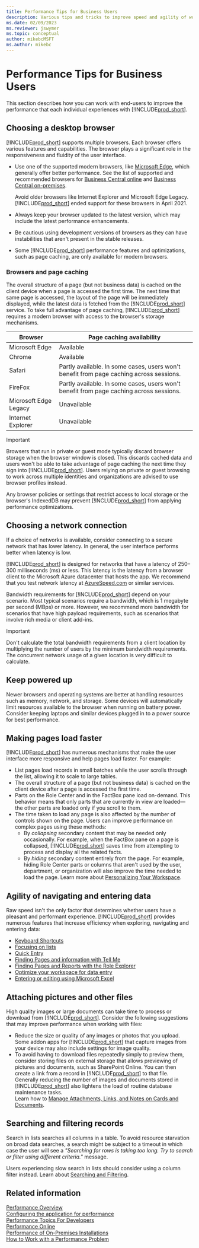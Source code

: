 ```yaml
---
title: Performance Tips for Business Users
description: Various tips and tricks to improve speed and agility of working with Business Central.
ms.date: 02/09/2023
ms.reviewer: jswymer
ms.topic: conceptual
author: mikebcMSFT
ms.author: mikebc
---
```


# Performance Tips for Business Users

This section describes how you can work with end-users to improve the performance that each individual experiences with [!INCLUDE[prod_short](../developer/includes/prod_short.md)].

## Choosing a desktop browser

[!INCLUDE[prod_short](../developer/includes/prod_short.md)] supports multiple browsers. Each browser offers various features and capabilities. The browser plays a significant role in the responsiveness and fluidity of the user interface.

- Use one of the supported modern browsers, like [Microsoft Edge](https://www.microsoft.com/edge/), which generally offer better performance. See the list of supported and recommended browsers for [Business Central online](/dynamics365/business-central/product-requirements) and [Business Central on-premises](../deployment/system-requirements-business-central-v20.md).

  Avoid older browsers like Internet Explorer and Microsoft Edge Legacy. [!INCLUDE[prod_short](../developer/includes/prod_short.md)] ended support for these browsers in April 2021.
- Always keep your browser updated to the latest version, which may include the latest performance enhancements. 
- Be cautious using development versions of browsers as they can have instabilities that aren't present in the stable releases.
- Some [!INCLUDE[prod_short](../developer/includes/prod_short.md)] performance features and optimizations, such as page caching, are only available for modern browsers.

### Browsers and page caching

The overall structure of a page (but not business data) is cached on the client device when a page is accessed the first time. The next time that same page is accessed, the layout of the page will be immediately displayed, while the latest data is fetched from the [!INCLUDE[prod_short](../developer/includes/prod_short.md)] service. To take full advantage of page caching, [!INCLUDE[prod_short](../developer/includes/prod_short.md)] requires a modern browser with access to the browser's storage mechanisms.

|Browser|Page caching availability|
|--------|---------|
|Microsoft Edge|Available|
|Chrome|Available|
|Safari|Partly available. In some cases, users won't benefit from page caching across sessions. |
|FireFox|Partly available. In some cases, users won't benefit from page caching across sessions. |
|Microsoft Edge Legacy|Unavailable|
|Internet Explorer|Unavailable|

> [!IMPORTANT]  
> Browsers that run in private or guest mode typically discard browser storage when the browser window is closed. This discards cached data and users won't be able to take advantage of page caching the next time they sign into [!INCLUDE[prod_short](../developer/includes/prod_short.md)]. Users relying on private or guest browsing to work across multiple identities and organizations are advised to use browser profiles instead.
>
> Any browser policies or settings that restrict access to local storage or the browser's IndexedDB may prevent [!INCLUDE[prod_short](../developer/includes/prod_short.md)] from applying performance optimizations.

## Choosing a network connection

If a choice of networks is available, consider connecting to a secure network that has lower latency. In general, the user interface performs better when latency is low.

[!INCLUDE[prod_short](../developer/includes/prod_short.md)] is designed for networks that have a latency of 250–300 milliseconds (ms) or less. This latency is the latency from a browser client to the Microsoft Azure datacenter that hosts the app. We recommend that you test network latency at [AzureSpeed.com](https://www.AzureSpeed.com) or similar services.

Bandwidth requirements for [!INCLUDE[prod_short](../developer/includes/prod_short.md)] depend on your scenario. Most typical scenarios require a bandwidth, which is 1 megabyte per second (MBps) or more. However, we recommend more bandwidth for scenarios that have high payload requirements, such as scenarios that involve rich media or client add-ins.

> [!IMPORTANT]  
> Don't calculate the total bandwidth requirements from a client location by multiplying the number of users by the minimum bandwidth requirements. The concurrent network usage of a given location is very difficult to calculate.


## Keep powered up

Newer browsers and operating systems are better at handling resources such as memory, network, and storage. Some devices will automatically limit resources available to the browser when running on battery power. Consider keeping laptops and similar devices plugged in to a power source for best performance.


## Making pages load faster
[!INCLUDE[prod_short](../developer/includes/prod_short.md)] has numerous mechanisms that make the user interface more responsive and help pages load faster. For example:
- List pages load records in small batches while the user scrolls through the list, allowing it to scale to large tables.
- The overall structure of a page (but not business data) is cached on the client device after a page is accessed the first time.
- Parts on the Role Center and in the FactBox pane load on-demand. This behavior means that only parts that are currently in view are loaded&mdash; the other parts are loaded only if you scroll to them.
- The time taken to load any page is also affected by the number of controls shown on the page. Users can improve performance on complex pages using these methods: 
  - By *collapsing* secondary content that may be needed only occasionally. For example, when the FactBox pane on a page is collapsed, [!INCLUDE[prod_short](../developer/includes/prod_short.md)] saves time from attempting to process and display all the related facts.
  - By *hiding* secondary content entirely from the page. For example, hiding Role Center parts or columns that aren't used by the user, department, or organization will also improve the time needed to load the page. Learn more about [Personalizing Your Workspace](/dynamics365/business-central/ui-personalization-user).

## Agility of navigating and entering data

Raw speed isn't the only factor that determines whether users have a pleasant and performant experience. [!INCLUDE[prod_short](../developer/includes/prod_short.md)] provides numerous features that increase efficiency when exploring, navigating and entering data:

- [Keyboard Shortcuts](/dynamics365/business-central/keyboard-shortcuts)  
- [Focusing on lists](/dynamics365/business-central/ui-enter-data#Focus)  
- [Quick Entry](/dynamics365/business-central/ui-enter-data#QuickEntry)  
- [Finding Pages and information with Tell Me](/dynamics365/business-central/ui-search)  
- [Finding Pages and Reports with the Role Explorer](/dynamics365/business-central/ui-role-explorer)  
- [Optimize your workspace for data entry](/dynamics365/business-central/ui-personalization-user)  
- [Entering or editing using Microsoft Excel](/dynamics365/business-central/across-work-with-excel)  

## Attaching pictures and other files

High quality images or large documents can take time to process or download from [!INCLUDE[prod_short](../developer/includes/prod_short.md)]. Consider the following suggestions that may improve performance when working with files:

- Reduce the size or quality of any images or photos that you upload. Some addon apps for [!INCLUDE[prod_short](../developer/includes/prod_short.md)] that capture images from your device may also include settings for image quality.
- To avoid having to download files repeatedly simply to preview them, consider storing files on external storage that allows previewing of pictures and documents, such as SharePoint Online. You can then create a link from a record in [!INCLUDE[prod_short](../developer/includes/prod_short.md)] to that file. Generally reducing the number of images and documents stored in [!INCLUDE[prod_short](../developer/includes/prod_short.md)] also lightens the load of routine database maintenance tasks.  
Learn how to [Manage Attachments, Links, and Notes on Cards and Documents](/dynamics365/business-central/ui-how-add-link-to-record).  

## Searching and filtering records

Search in lists searches all columns in a table. To avoid resource starvation on broad data searches, a search might be subject to a timeout in which case the user will see a *"Searching for rows is taking too long. Try to search or filter using different criteria."* message. 

Users experiencing slow search in lists should consider using a column filter instead. Learn about [Searching and Filtering](/dynamics365/business-central/ui-search-filter-faq).  

## Related information

[Performance Overview](performance-overview.md)  
[Configuring the application for performance](performance-application.md)  
[Performance Topics For Developers](performance-developer.md)  
[Performance Online](performance-online.md)  
[Performance of On-Premises Installations](performance-onprem.md)  
[How to Work with a Performance Problem](performance-work-perf-problem.md)
